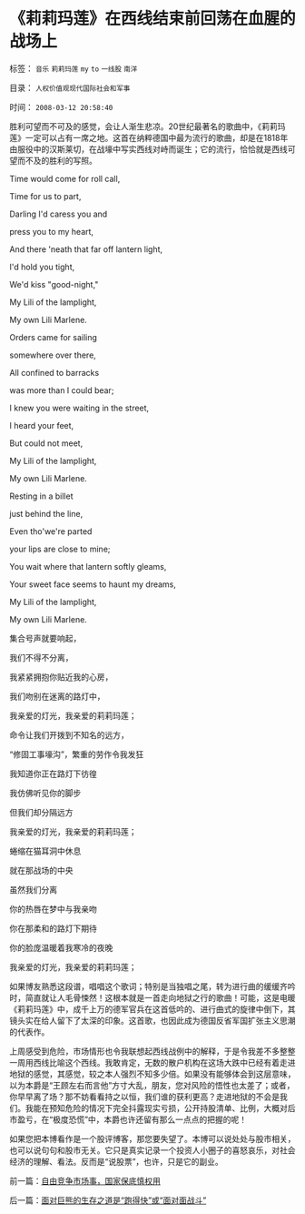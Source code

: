 # 《莉莉玛莲》在西线结束前回荡在血腥的战场上

标签： `音乐` `莉莉玛莲` `my` `to` `一线股` `南洋` 

目录： `人权价值观现代国际社会和军事`

时间： `2008-03-12 20:58:40`

胜利可望而不可及的感觉，会让人渐生悲凉。20世纪最著名的歌曲中，《莉莉玛莲》一定可以占有一席之地。这首在纳粹德国中最为流行的歌曲，却是在1818年由服役中的汉斯莱切，在战壕中写实西线对峙而诞生；它的流行，恰恰就是西线可望而不及的胜利的写照。

Time would come for roll call,

Time for us to part,

Darling I'd caress you and

press you to my heart,

And there 'neath that far off lantern light,

I'd hold you tight,

We'd kiss "good-night,"

My Lili of the lamplight,

My own Lili Marlene.

Orders came for sailing

somewhere over there,

All confined to barracks

was more than I could bear;

I knew you were waiting in the street,

I heard your feet,

But could not meet,

My Lili of the lamplight,

My own Lili Marlene.

Resting in a billet

just behind the line,

Even tho'we're parted

your lips are close to mine;

You wait where that lantern softly gleams,

Your sweet face seems to haunt my dreams,

My Lili of the lamplight,

My own Lili Marlene.

集合号声就要响起，

我们不得不分离，

我紧紧拥抱你贴近我的心房，

我们吻别在迷离的路灯中，

我亲爱的灯光，我亲爱的莉莉玛莲；

命令让我们开拨到不知名的远方，

“修固工事壕沟”，繁重的劳作令我发狂

我知道你正在路灯下彷徨

我仿佛听见你的脚步

但我们却分隔远方

我亲爱的灯光，我亲爱的莉莉玛莲；

蜷缩在猫耳洞中休息

就在那战场的中央

虽然我们分离

你的热唇在梦中与我亲吻

你在那柔和的路灯下期待

你的脸庞温暖着我寒冷的夜晚

我亲爱的灯光，我亲爱的莉莉玛莲；

如果博友熟悉这段谱，唱唱这个歌词；特别是当独唱之尾，转为进行曲的缓缓齐吟时，简直就让人毛骨悚然！这根本就是一首走向地狱之行的歌曲！可能，这是电暖《莉莉玛莲》中，成千上万的德军官兵在这首低吟的、进行曲式的旋律中倒下，其镜头实在给人留下了太深的印象。这首歌，也因此成为德国反省军国扩张主义思潮的代表作。

上周感受到危险，市场情形也令我联想起西线战例中的解释，于是令我差不多整整一周用西线比喻这个西线。我敢肯定，无数的散户机构在这场大跌中已经有着走进地狱的感觉，其感觉，较之本人强烈不知多少倍。如果没有能够体会到这层意味，以为本爵是“王顾左右而言他”方寸大乱，朋友，您对风险的悟性也太差了；或者，你早早离了场？那不妨看看持之以恒，我们谁的获利更高？走进地狱的不会是我们。我能在预知危险的情况下完全抖露现实亏损，公开持股清单、比例，大概对后市盈亏，在“极度恐慌”中，本爵也许还留有那么一点点的把握的呢！

如果您把本博看作是一个股评博客，那您要失望了。本博可以说处处与股市相关，也可以说句句和股市无关。它只是真实记录一个投资人小圈子的喜怒哀乐，对社会经济的理解、看法。反而是“说股票”，也许，只是它的副业。



前一篇：[自由竞争市场事，国家保底慎权用](../../../2008/3/11/自由竞争市场事，国家保底慎权用.md)

后一篇：[面对巨熊的生存之道是“跑得快”或“面对面战斗”](../../../2008/3/13/面对巨熊的生存之道是“跑得快”或“面对面战斗”.md)
